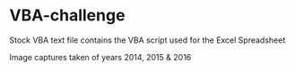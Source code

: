 # VBA-challenge

Stock VBA text file contains the VBA script used for the Excel Spreadsheet

Image captures taken of years 2014, 2015 & 2016
